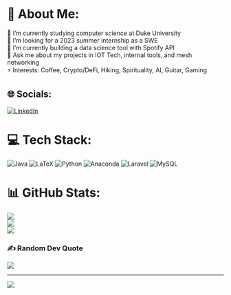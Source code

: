 # 💫 About Me:
🔭 I’m currently studying computer science at Duke University<br>🤝 I’m looking for a 2023 summer internship as a SWE<br>🌱 I’m currently building a data science tool with Spotify API<br>💬 Ask me about my projects in IOT Tech, internal tools,  and mesh networking<br>⚡ Interests: Coffee, Crypto/DeFi, Hiking, Spirituality, AI, Guitar, Gaming


## 🌐 Socials:
[![LinkedIn](https://img.shields.io/badge/LinkedIn-%230077B5.svg?logo=linkedin&logoColor=white)](https://linkedin.com/in/bkhand) 

# 💻 Tech Stack:
![Java](https://img.shields.io/badge/java-%23ED8B00.svg?style=for-the-badge&logo=java&logoColor=white) ![LaTeX](https://img.shields.io/badge/latex-%23008080.svg?style=for-the-badge&logo=latex&logoColor=white) ![Python](https://img.shields.io/badge/python-3670A0?style=for-the-badge&logo=python&logoColor=ffdd54) ![Anaconda](https://img.shields.io/badge/Anaconda-%2344A833.svg?style=for-the-badge&logo=anaconda&logoColor=white) ![Laravel](https://img.shields.io/badge/laravel-%23FF2D20.svg?style=for-the-badge&logo=laravel&logoColor=white) ![MySQL](https://img.shields.io/badge/mysql-%2300f.svg?style=for-the-badge&logo=mysql&logoColor=white)
# 📊 GitHub Stats:
![](https://github-readme-stats.vercel.app/api?username=braydenhand&theme=tokyonight&hide_border=false&include_all_commits=true&count_private=false)<br/>
![](https://github-readme-streak-stats.herokuapp.com/?user=braydenhand&theme=tokyonight&hide_border=false)<br/>
![](https://github-readme-stats.vercel.app/api/top-langs/?username=braydenhand&theme=tokyonight&hide_border=false&include_all_commits=true&count_private=false&layout=compact)

### ✍️ Random Dev Quote
![](https://quotes-github-readme.vercel.app/api?type=horizontal&theme=radical)

---
[![](https://visitcount.itsvg.in/api?id=braydenhand&icon=0&color=0)](https://visitcount.itsvg.in)
